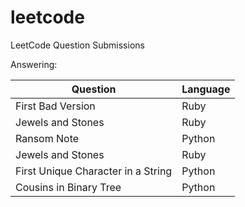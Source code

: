 # leetcode
LeetCode Question Submissions

Answering:

Question | Language
---------|---------
First Bad Version | Ruby
Jewels and Stones | Ruby
Ransom Note | Python
Jewels and Stones | Ruby
First Unique Character in a String | Python
Cousins in Binary Tree | Python